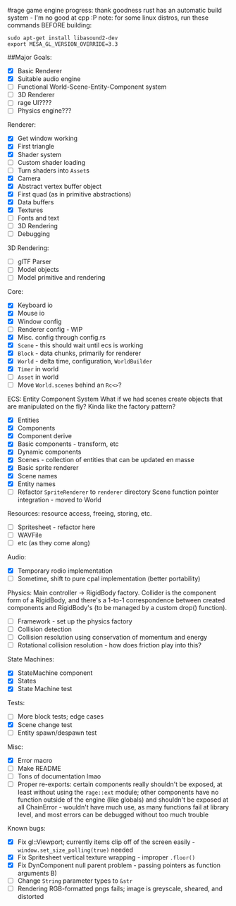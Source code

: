 #rage game engine progress:
thank goodness rust has an automatic build system - I'm no good at cpp :P
note: for some linux distros, run these commands BEFORE building:
```
sudo apt-get install libasound2-dev
export MESA_GL_VERSION_OVERRIDE=3.3
```

##Major Goals:
- [x] Basic Renderer
- [x] Suitable audio engine
- [ ] Functional World-Scene-Entity-Component system
- [ ] 3D Renderer
- [ ] rage UI????
- [ ] Physics engine???

Renderer:
- [x] Get window working
- [x] First triangle
- [x] Shader system
- [ ] Custom shader loading
- [ ] Turn shaders into `Asset`s
- [x] Camera
- [x] Abstract vertex buffer object
- [x] First quad (as in primitive abstractions)
- [x] Data buffers
- [x] Textures
- [ ] Fonts and text
- [ ] 3D Rendering
- [ ] Debugging

3D Rendering:
- [ ] glTF Parser
- [ ] Model objects
- [ ] Model primitive and rendering

Core:
- [x] Keyboard io
- [x] Mouse io
- [x] Window config
- [ ] Renderer config - WIP
- [x] Misc. config through config.rs
- [x] `Scene` - this should wait until ecs is working
- [x] `Block` - data chunks, primarily for renderer
- [x] `World` - delta time, configuration, `WorldBuilder`
- [x] `Timer` in world
- [ ] `Asset` in world
- [ ] Move `World.scenes` behind an `Rc<>`?

ECS: Entity Component System
What if we had scenes create objects that are manipulated on the fly? Kinda like the factory pattern?
- [x] Entities
- [x] Components
- [x] Component derive
- [x] Basic components - transform, etc
- [x] Dynamic components
- [x] Scenes - collection of entities that can be updated en masse
- [x] Basic sprite renderer
- [x] Scene names
- [x] Entity names
- [ ] Refactor `SpriteRenderer` to `renderer` directory
Scene function pointer integration - moved to World

Resources: resource access, freeing, storing, etc.
- [ ] Spritesheet - refactor here
- [ ] WAVFile
- [ ] etc (as they come along)

Audio:
- [x] Temporary rodio implementation
- [ ] Sometime, shift to pure cpal implementation (better portability)

Physics: Main controller -> RigidBody factory. Collider is the component form of a RigidBody, and there's a 1-to-1 correspondence between created components and RigidBody's (to be managed by a custom drop() function).
- [ ] Framework - set up the physics factory
- [ ] Collision detection
- [ ] Collision resolution using conservation of momentum and energy
- [ ] Rotational collision resolution - how does friction play into this?

State Machines:
- [x] StateMachine component
- [x] States
- [x] State Machine test

Tests:
- [ ] More block tests; edge cases
- [x] Scene change test
- [ ] Entity spawn/despawn test

Misc:
- [x] Error macro
- [ ] Make README
- [ ] Tons of documentation lmao
- [ ] Proper re-exports: certain components really shouldn't be exposed, at least without using the `rage::ext` module; other components have no function outside of the engine (like globals) and shouldn't be exposed at all
ChainError - wouldn't have much use, as many functions fail at library level, and most errors can be debugged without too much trouble

Known bugs:
- [x] Fix gl::Viewport; currently items clip off of the screen easily - `window.set_size_polling(true)` needed
- [x] Fix Spritesheet vertical texture wrapping - improper `.floor()`
- [x] Fix DynComponent null parent problem - passing pointers as function arguments B)
- [ ] Change `String` parameter types to `&str`
- [ ] Rendering RGB-formatted pngs fails; image is greyscale, sheared, and distorted
